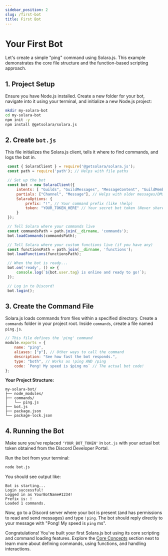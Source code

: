 ```yaml
---
sidebar_position: 2
slug: /first-bot
title: First Bot
---
```


# Your First Bot

Let's create a simple "ping" command using Solara.js. This example demonstrates the core file structure and the function-based scripting approach.

## **1. Project Setup**

Ensure you have Node.js installed. Create a new folder for your bot, navigate into it using your terminal, and initialize a new Node.js project:

```bash
mkdir my-solara-bot
cd my-solara-bot
npm init -y
npm install @getsolara/solara.js
```

## **2. Create `bot.js`**

This file initializes the Solara.js client, tells it where to find commands, and logs the bot in.

```javascript title="bot.js"
 const { SolaraClient } = require('@getsolara/solara.js');
 const path = require('path'); // Helps with file paths

 // Set up the bot
 const bot = new SolaraClient({
     intents: [ "Guilds", "GuildMessages", "MessageContent", "GuildMembers" ], // What your bot needs to "see"
     partials: ["Channel", "Message"], // Helps with older messages/DMs
     SolaraOptions: {
         prefix: "!", // Your command prefix (like !help)
         token: "YOUR_TOKEN_HERE" // Your secret bot token (Never share your bot token!)
     }
 });

 // Tell Solara where your commands live
 const commandsPath = path.join(__dirname, 'commands');
 bot.loadCommands(commandsPath);

 // Tell Solara where your custom functions live (if you have any)
 const functionsPath = path.join(__dirname, 'functions');
 bot.loadFunctions(functionsPath);                    

 // When the bot is ready...
 bot.on('ready', () => {
     console.log(`${bot.user.tag} is online and ready to go!`);
 });

 // Log in to Discord!
 bot.login();

```

## **3. Create the Command File**

Solara.js loads commands from files within a specified directory. Create a `commands` folder in your project root. Inside `commands`, create a file named `ping.js`.

```javascript title="commands/ping.js"
// This file defines the 'ping' command
module.exports = {
    name: "ping",
    aliases: ["p"], // Other ways to call the command
    description: "See how fast the bot responds.",
    type: "both", // Works as !ping AND /ping
    code: `Pong! My speed is $ping ms` // The actual bot code!
};
```

**Your Project Structure:**

```
my-solara-bot/
├── node_modules/
├── commands/
│   └── ping.js
├── bot.js
├── package.json
└── package-lock.json
```

## **4. Running the Bot**

Make sure you've replaced `'YOUR_BOT_TOKEN'` in `bot.js` with your actual bot token obtained from the Discord Developer Portal.

Run the bot from your terminal:

```bash
node bot.js
```

You should see output like:

```
Bot is starting...
Login successful!
Logged in as YourBotName#1234!
Prefix is: !
Loaded 1 commands.
```

Now, go to a Discord server where your bot is present (and has permissions to read and send messages) and type `!ping`. The bot should reply directly to your message with "Pong! My speed is `ping` ms".

Congratulations! You've built your first Solara.js bot using its core scripting and command loading features. Explore the [Core Concepts](../core-concepts/commands.md) section next to learn more about defining commands, using functions, and handling interactions.
